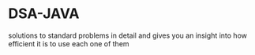 # DSA-JAVA
solutions to standard problems in detail and gives you an insight into how efficient it is to use each one of them
